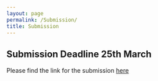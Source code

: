 ```yaml
---
layout: page
permalink: /Submission/
title: Submission
---
```

## Submission Deadline 25th March
Please find the link for the submission [here]( https://easychair.org/conferences/?conf=petra2023)
